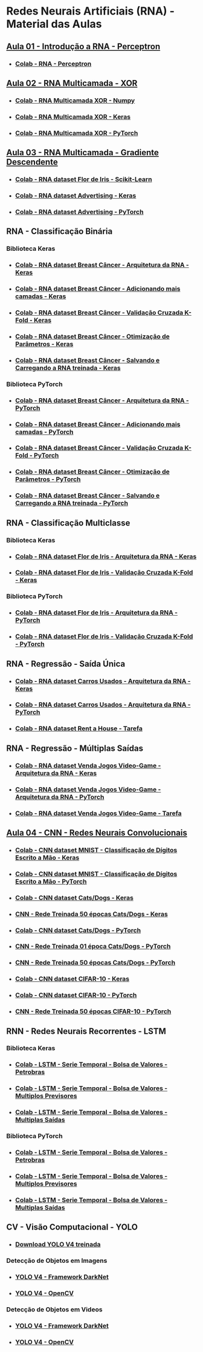 # Redes Neurais Artificiais (RNA) - Material das Aulas

## [Aula 01 - Introdução a RNA - Perceptron](https://github.com/gustavowillam/RNA/blob/main/slides/01_Aula%2001-RNA-Redes%20Neurais%20Artificiais%20Perceptron.pdf)

* ### [Colab - RNA - Perceptron](https://colab.research.google.com/drive/1Xx7coBRDIvu5TgAHlB8Uo40ehfXdgNXh?usp=sharing)


## [Aula 02 - RNA Multicamada - XOR](https://github.com/gustavowillam/RNA/blob/main/slides/02_Aula%2002-RNA-Redes%20Neurais%20Artificiais%20Multicamada_XOR.pdf)

* ### [Colab - RNA Multicamada XOR - Numpy](https://colab.research.google.com/drive/16nIE5-OZubxDTmGCcTPDgpOQn3be1MbU?usp=sharing)

* ### [Colab - RNA Multicamada XOR - Keras](https://colab.research.google.com/drive/1Jwmv_kvKXOXefpoMLAoNGHP24n_DtxwK?usp=sharing)

* ### [Colab - RNA Multicamada XOR - PyTorch](https://colab.research.google.com/drive/1JRALbhD7DGZ6ei8LxTnle4PzMPf7XnQV?usp=sharing)

## [Aula 03 - RNA Multicamada - Gradiente Descendente](https://github.com/gustavowillam/RNA/blob/main/slides/03_Aula%2003-RNA-Redes%20Neurais%20Artificiais%20Gradient_Descending.pdf)

* ### [Colab - RNA dataset Flor de Iris - Scikit-Learn](https://colab.research.google.com/drive/1-fY5_dh6hE_hAcNu5T5KuygnNwGswLTi?usp=sharing)

* ### [Colab - RNA dataset Advertising  - Keras](https://colab.research.google.com/drive/1QXIHQqf7P2hcqv3b5Oe7Nt8Y2WxpczHt?usp=sharing)

* ### [Colab - RNA dataset Advertising  - PyTorch](https://colab.research.google.com/drive/1jURIHb9uC6_LWyXBApmuEv5zywzFRZb0?usp=sharing)



## RNA - Classificação Binária

### Biblioteca Keras

* ### [Colab - RNA dataset Breast Câncer - Arquitetura da RNA - Keras](https://colab.research.google.com/drive/15k7ht1S4g2ppJnW4WRBmx2W2TBezN4pI?usp=sharing)

* ### [Colab - RNA dataset Breast Câncer - Adicionando mais camadas - Keras](https://colab.research.google.com/drive/1v4V7iQflz497J9vr4F9a34YnUFqn-WJk?usp=sharing)

* ### [Colab - RNA dataset Breast Câncer - Validação Cruzada K-Fold - Keras](https://colab.research.google.com/drive/1zbDiTg2VSFEpJQ_CtiHS-x8CdXqFGXy-?usp=sharing)

* ### [Colab - RNA dataset Breast Câncer - Otimização de Parâmetros - Keras](https://colab.research.google.com/drive/1i98lqvPudle-LuWsF_LbcZrsPGZAKpQA?usp=sharing)

* ### [Colab - RNA dataset Breast Câncer - Salvando e Carregando a RNA treinada - Keras](https://colab.research.google.com/drive/1N2LqhgHw8oqCKFZRlFKo1QPQ_dw3GrLm?usp=sharing)


### Biblioteca PyTorch

* ### [Colab - RNA dataset Breast Câncer - Arquitetura da RNA - PyTorch](https://colab.research.google.com/drive/1wmEK8zqH6EkCnOA4yQ8nFaIVtRsU3v57?usp=sharing)

* ### [Colab - RNA dataset Breast Câncer - Adicionando mais camadas - PyTorch](https://colab.research.google.com/drive/1vQa0eNFzt4L1S3z7xCn6M1nx85roXEag?usp=sharing)

* ### [Colab - RNA dataset Breast Câncer - Validação Cruzada K-Fold - PyTorch](https://colab.research.google.com/drive/1PQUyl61OaHB75oe_nDpArqR0_AU0ianA?usp=sharing)

* ### [Colab - RNA dataset Breast Câncer - Otimização de Parâmetros - PyTorch](https://colab.research.google.com/drive/11Eh0qvFQ9r4GMUFRdHqPBI3rR4TuuL8D?usp=sharing)

* ### [Colab - RNA dataset Breast Câncer - Salvando e Carregando a RNA treinada - PyTorch](https://colab.research.google.com/drive/1m40Y9O_J27r29GsnOeKBDfppV2lHhqCQ?usp=sharing)


## RNA - Classificação Multiclasse

### Biblioteca Keras

* ### [Colab - RNA dataset Flor de Iris - Arquitetura da RNA - Keras](https://colab.research.google.com/drive/1lJS898BOhbzQOhlh8bLHwcYscSYIAKUL?usp=sharing)

* ### [Colab - RNA dataset Flor de Iris - Validação Cruzada K-Fold - Keras](https://colab.research.google.com/drive/1UjQv7Wo11vdknnvwYGgTe2qQLb71yacz?usp=sharing)

### Biblioteca PyTorch

* ### [Colab - RNA dataset Flor de Iris - Arquitetura da RNA - PyTorch](https://colab.research.google.com/drive/1_MM0vGUADQJfhJtWCCjDs45PsgAp6w92?usp=sharing)

* ### [Colab - RNA dataset Flor de Iris - Validação Cruzada K-Fold - PyTorch](https://colab.research.google.com/drive/1yiy6oAzirBE4DrfYGCGX6KNoMZmhwIVp?usp=sharing)


## RNA - Regressão - Saída Única

* ### [Colab - RNA dataset Carros Usados - Arquitetura da RNA - Keras](https://colab.research.google.com/drive/1QjVHyxI1dec4m0f20S9-VXlu6RaqMePj?usp=sharing)

* ### [Colab - RNA dataset Carros Usados - Arquitetura da RNA - PyTorch](https://colab.research.google.com/drive/1nwLJb0fo1wdW-6NGRWXDitluP1TdlLX7?usp=sharing)

* ### [Colab - RNA dataset Rent a House  - Tarefa](https://colab.research.google.com/drive/1CDQMQRjtPmOL5G6fwpe8ZMw3JCrSZO9w?usp=sharing)


## RNA - Regressão - Múltiplas Saídas

* ### [Colab - RNA dataset Venda Jogos Video-Game - Arquitetura da RNA - Keras](https://colab.research.google.com/drive/1rd7cys6WuWMa6zRg8W8l2dOUaQtvMnaF?usp=sharing)

* ### [Colab - RNA dataset Venda Jogos Video-Game - Arquitetura da RNA - PyTorch](https://colab.research.google.com/drive/1kI5Ml4PgkATGQ2vb5p-LAYuU2MV0G1zr?usp=sharing)

* ### [Colab - RNA dataset Venda Jogos Video-Game  - Tarefa](https://colab.research.google.com/drive/1RGk7nMSfBcWmRwLSNMdSdNsJOroXfznW?usp=sharing)


## [Aula 04 - CNN - Redes Neurais Convolucionais](https://github.com/gustavowillam/RNA/blob/main/slides/04_Aula%2004-CNN-Redes%20Neurais%20Convolucionais.pdf)

* ### [Colab - CNN dataset MNIST - Classificação de Dígitos Escrito a Mão - Keras](https://colab.research.google.com/drive/1Jkgl_9i0-Y9qdkpGLk2D3z9dyC_UDhqf?usp=sharing)

* ### [Colab - CNN dataset MNIST - Classificação de Dígitos Escrito a Mão - PyTorch](https://colab.research.google.com/drive/1ND3eO20Xd9RSEoLepk0jECLHU71dQZMA?usp=sharing)

* ### [Colab - CNN dataset Cats/Dogs - Keras](https://colab.research.google.com/drive/1-FjD-DehKkd3ffLhyZLxq8yhIOdAls1n?usp=sharing)

* ### [CNN - Rede Treinada 50 épocas Cats/Dogs - Keras](https://github.com/gustavowillam/RNA/blob/main/redes_treinadas/model_cat_dog_50_Keras.zip)

* ### [Colab - CNN dataset Cats/Dogs - PyTorch](https://colab.research.google.com/drive/1QiuZ200MG84fH-kqlXIL6HLDQQMbRHa8?usp=sharing)

* ### [CNN - Rede Treinada 01 época  Cats/Dogs - PyTorch](https://github.com/gustavowillam/RNA/blob/main/redes_treinadas/model_cat_dog_01_PyTorch.zip)

* ### [CNN - Rede Treinada 50 épocas Cats/Dogs - PyTorch](https://github.com/gustavowillam/RNA/blob/main/redes_treinadas/model_cat_dog_50_PyTorch.zip)

* ### [Colab - CNN dataset CIFAR-10 - Keras](https://colab.research.google.com/drive/1plsPt8-PzUWdoGqvUjk-KFZ2ur02Z4kZ?usp=sharing)

* ### [Colab - CNN dataset CIFAR-10 - PyTorch](https://colab.research.google.com/drive/1JSqHEJU02-Ew79y0vGe2XWdFRPA8Clqe?usp=sharing)

* ### [CNN - Rede Treinada 50 épocas CIFAR-10 - PyTorch](https://github.com/gustavowillam/RNA/blob/main/redes_treinadas/model_CIFAR10_PyTorch.zip)

## RNN - Redes Neurais Recorrentes - LSTM 

### Biblioteca Keras

* ### [Colab - LSTM - Serie Temporal - Bolsa de Valores - Petrobras](https://colab.research.google.com/drive/1vuTREeI1E3pCu4ptgxcooycD9FI_vrkE?usp=sharing)

* ### [Colab - LSTM - Serie Temporal - Bolsa de Valores - Multiplos Previsores](https://colab.research.google.com/drive/150mgQi5sgLyMVDSd0bAHupgzC91tKDT_?usp=sharing)

* ### [Colab - LSTM - Serie Temporal - Bolsa de Valores - Multiplas Saídas](https://colab.research.google.com/drive/1eknfx2K1tiRTxD7nrdRlq2J9V4AA7yHh?usp=sharing)

### Biblioteca PyTorch

* ### [Colab - LSTM - Serie Temporal - Bolsa de Valores - Petrobras](https://colab.research.google.com/drive/1WwP13ClMV7nLehtryK-gS0DKKErufw0o?usp=sharing)

* ### [Colab - LSTM - Serie Temporal - Bolsa de Valores - Multiplos Previsores](https://colab.research.google.com/drive/1plRidsj8Q5WjOFaPmi7gj5q3ApheXvSc?usp=sharing)

* ### [Colab - LSTM - Serie Temporal - Bolsa de Valores - Multiplas Saídas](https://colab.research.google.com/drive/1ezWqk1kj5vtg1mopO09AlrgktgJrrZAB?usp=sharing)


## CV - Visão Computacional - YOLO

* ### [Download YOLO V4 treinada](https://github.com/gustavowillam/RNA/releases/download/YOLOV4/YOLO.zip)

### Detecção de Objetos em Imagens

* ### [YOLO V4 - Framework DarkNet](https://colab.research.google.com/drive/1OO_uzDNW0mT-KgFCiqXhl2S0-ib27XC9?usp=sharing)

* ### [YOLO V4 - OpenCV](https://colab.research.google.com/drive/1ZKNkW7i9OXg5bxy6kr0ducK-rzeCoLLU?usp=sharing)

### Detecção de Objetos em Videos

* ### [YOLO V4 - Framework DarkNet]()

* ### [YOLO V4 - OpenCV]()

